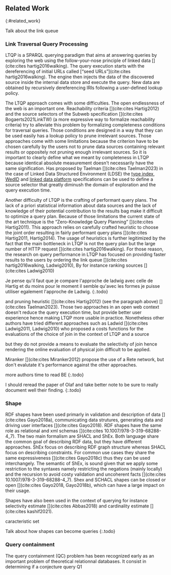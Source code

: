 ## Related Work
{:#related_work}

Talk about the link queue
### Link Traversal Query Processing

LTQP is a SPARQL querying paradigm that aims at answering queries by exploring the web using the
follow-your-nose principle of linked data [](cite:cites hartig2016walking).
The query execution starts with the dereferencing of initial URLs called [<q>seed URLs</q>](cite:cites hartig2016walking).
The engine then injects the data of the discovered source inside the internal data store and execute the query.
New data are obtained by recursively dereferencing IRIs following a user-defined lookup policy.

The LTQP approach comes with some difficulties.
The open endlessness of the web is an important one.
Reachability criteria [](cite:cites Hartig2012) and the source selectors of the Subweb specification [](cite:cites Bogaerts2021LinkTW) (a more expressive way to formalize reachability criteria)
try to alleviate this problem by formalizing completeness conditions for traversal queries.
Those conditions are designed in a way that they can be used easily has a lookup policy to prune irrelevant sources. 
Those approaches come with some limitations because the criterion have to be chosen carefully by the users not to prune data sources containing relevant results or oppositely
not pruning enough irrelevant sources.
So it is important to clearly define what we meant by completeness in LTQP because identical absolute measurement doesn't necessarily have the same signification. 
Has proposed by Taelman [](cite:cites Taelman2023) in the case of Linked Data Structured Environment (LDSE) the [type index](https://solid.github.io/type-indexes/),
[WedID](https://www.w3.org/wiki/WebID) and [linked data platform](https://www.w3.org/TR/ldp/)
specifications can be used to define a source selector that greatly diminush the domain of exploration and the query execution time.


Another difficulty of LTQP is the crafting of performant query plans.
The lack of a priori statistical information about data sources and the lack of knowledge of their potential contribution to the results bag make it difficult to
optimize a query plan.
Because of those limitations the current state of the art technique is the <q>Zero-Knowledge Query Planning</q> [](cite:cites Hartig2011).
This approach relies on carefully crafted heuristic to choose the joint order resulting in fairly performant query plans [](cite:cites Hartig2011, Hartig2014).
The usage of heuristics is further legitimized by the fact that the main bottleneck in LTQP 
is not the query plan but the large number of HTTP request [](cite:cites hartig2016walking).
For those reason, the research on query performance in LTQP has focused on providing faster results to the users
by ordering the link queue [](cite:cites hartig2016walking, Ladwig2010),
By for instance ranking sources [](cite:cites Ladwig2010)

Je pense qu'il faut que je compare l'approche de ladwig avec celle de Hartig et du moins pour le moment il semble qu'avec les formes
je puisse utiliser egalement l'approche de Ladwig.
{:.todo}

and pruning heuristic [](cite:cites Hartig2012) (see the paragraph above) [](cite:cites Taelman2023).
Those two approaches in an open web context doesn't reduce the query execution time, but provide better user experience hence making LTQP more usable in practice.
Nonetheless other authors have tried different approaches such as Ladwid [](cite:cites Ladwig2011, Ladwig2010) who proposed a costs functions for the evaluations of the choice of join in the context of LTQP and a source 

 but they do not provide a means to evaluate the selectivity of join hence rendering the online evaluation of physical join difficult to be applied.

Miranker [](cite:cites Miranker2012) propose the use of a Rete network,
but don't evalutate it's performance against the other approaches.

more authors time to read BE
{:.todo}


I should reread the paper of Olaf and take better note to be sure to really document well their finding.
{:.todo}

### Shape
RDF shapes have been used primarly in validation and description of data [](cite:cites Gayo2018a),
communicating data strutures, generating data and driving user interfaces [](cite:cites Gayo2018).
RDF shapes have the same role as relational and xml schemas [](cite:cites 10.1007/978-3-319-68288-4_7).
The two main formalism are SHACL and ShEx.
Both language share the common goal of describing RDF data, but they have different approaches.
ShEx focus on describing RDF graph structure whereas SHACL focus on describing constraints.
For common use cases they share the same expressiveness [](cite:cites Gayo2018c) thus they can be used interchangely.
The semantic of ShEx, is sound given that we apply some restriction to the syntaxes namely restricting the negations (mainly locally) and the recursion to avoid costy validation and uncoherent facts [](cite:cites 10.1007/978-3-319-68288-4_7).
Shex and SCHACL shapes can be closed or open [](cite:cites Gayo2018, Gayo2018b), which can have a large impact on their usage.

Shapes have also been used in the context of querying for instance selectivity estimate [](cite:cites Abbas2018) and cardinality estimate [](cite:cites kashif2021).

caracteristic set

Talk about how shapes can become queries
{:.todo}




### Query containment

The query containment (QC) problem has been recognized early as an important problem of theoretical relationnal databases. It consist in determining if a conjecture query Q1


